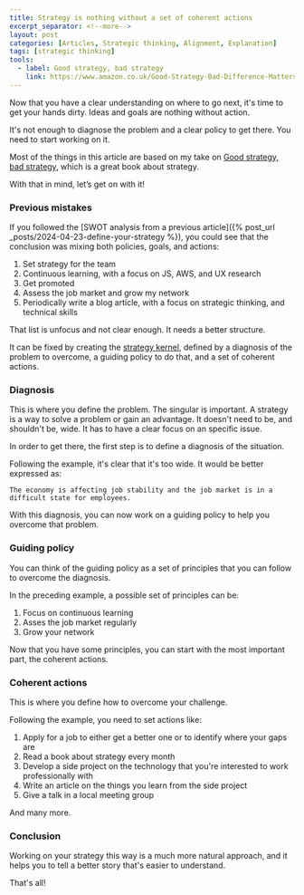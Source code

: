 ```yaml
---
title: Strategy is nothing without a set of coherent actions
excerpt_separator: <!--more-->
layout: post
categories: [Articles, Strategic thinking, Alignment, Explanation]
tags: [strategic thinking]
tools:
  - label: Good strategy, bad strategy
    link: https://www.amazon.co.uk/Good-Strategy-Bad-Difference-Matters/dp/1846684811
---
```


Now that you have a clear understanding on where to go next, it's time to get your hands dirty. Ideas and goals are nothing without action.

It's not enough to diagnose the problem and a clear policy to get there. You need to start working on it.

Most of the things in this article are based on my take on [Good strategy, bad strategy](https://www.amazon.co.uk/Good-Strategy-Bad-Difference-Matters/dp/1846684811), which is a great book about strategy.

With that in mind, let’s get on with it!

<!--more-->

### Previous mistakes

If you followed the [SWOT analysis from a previous article]({% post_url _posts/2024-04-23-define-your-strategy %}), you could see that the conclusion was mixing both policies, goals, and actions:

1. Set strategy for the team
1. Continuous learning, with a focus on JS, AWS, and UX research
1. Get promoted
1. Assess the job market and grow my network
1. Periodically write a blog article, with a focus on strategic thinking, and technical skills

That list is unfocus and not clear enough. It needs a better structure.

It can be fixed by creating the [strategy kernel](https://www.amazon.co.uk/Good-Strategy-Bad-Difference-Matters/dp/1846684811), defined by a diagnosis of the problem to overcome, a guiding policy to do that, and a set of coherent actions.

### Diagnosis

This is where you define the problem. The singular is important. A strategy is a way to solve a problem or gain an advantage. It doesn't need to be, and shouldn't be, wide. It has to have a clear focus on an specific issue.

In order to get there, the first step is to define a diagnosis of the situation.

Following the example, it's clear that it's too wide. It would be better expressed as:

    The economy is affecting job stability and the job market is in a difficult state for employees.

With this diagnosis, you can now work on a guiding policy to help you overcome that problem.

### Guiding policy

You can think of the guiding policy as a set of principles that you can follow to overcome the diagnosis.

In the preceding example, a possible set of principles can be:

1. Focus on continuous learning
1. Asses the job market regularly
1. Grow your network

Now that you have some principles, you can start with the most important part, the coherent actions.

### Coherent actions

This is where you define how to overcome your challenge.

Following the example, you need to set actions like:

1. Apply for a job to either get a better one or to identify where your gaps are
1. Read a book about strategy every month
1. Develop a side project on the technology that you're interested to work professionally with
1. Write an article on the things you learn from the side project
1. Give a talk in a local meeting group

And many more.

### Conclusion

Working on your strategy this way is a much more natural approach, and it helps you to tell a better story that's easier to understand.

That's all!
